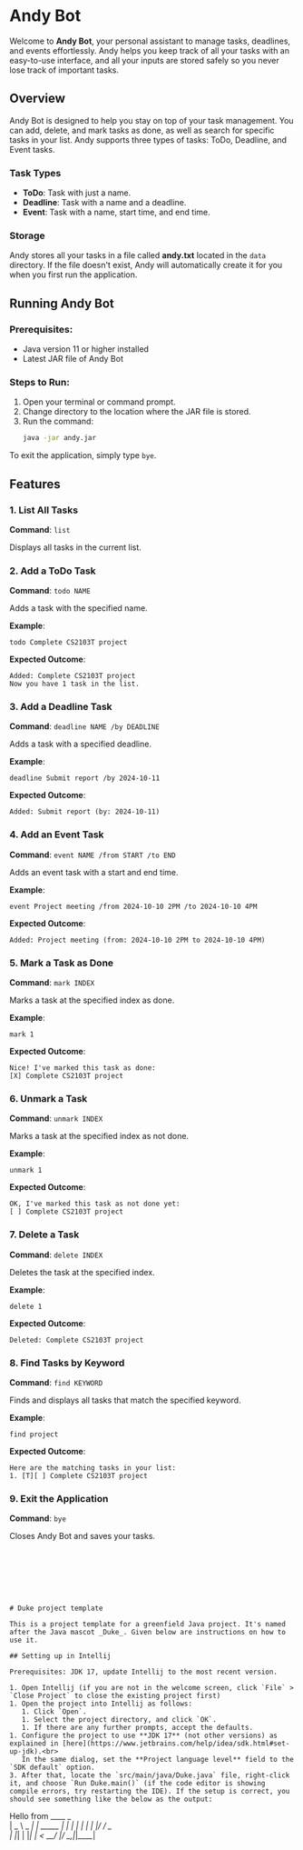 

# Andy Bot

Welcome to **Andy Bot**, your personal assistant to manage tasks, deadlines, and events effortlessly. Andy helps you keep track of all your tasks with an easy-to-use interface, and all your inputs are stored safely so you never lose track of important tasks.

## Overview

Andy Bot is designed to help you stay on top of your task management. You can add, delete, and mark tasks as done, as well as search for specific tasks in your list. Andy supports three types of tasks: ToDo, Deadline, and Event tasks.

### Task Types
- **ToDo**: Task with just a name.
- **Deadline**: Task with a name and a deadline.
- **Event**: Task with a name, start time, and end time.

### Storage
Andy stores all your tasks in a file called **andy.txt** located in the `data` directory. If the file doesn't exist, Andy will automatically create it for you when you first run the application.

## Running Andy Bot
### Prerequisites:
- Java version 11 or higher installed
- Latest JAR file of Andy Bot

### Steps to Run:
1. Open your terminal or command prompt.
2. Change directory to the location where the JAR file is stored.
3. Run the command:
   ```bash
   java -jar andy.jar

To exit the application, simply type `bye`.

## Features

### 1. List All Tasks
**Command**: `list`

Displays all tasks in the current list.

### 2. Add a ToDo Task
**Command**: `todo NAME`

Adds a task with the specified name.

**Example**:
```
todo Complete CS2103T project
```

**Expected Outcome**:
```
Added: Complete CS2103T project
Now you have 1 task in the list.
```

### 3. Add a Deadline Task
**Command**: `deadline NAME /by DEADLINE`

Adds a task with a specified deadline.

**Example**:
```
deadline Submit report /by 2024-10-11
```

**Expected Outcome**:
```
Added: Submit report (by: 2024-10-11)
```

### 4. Add an Event Task
**Command**: `event NAME /from START /to END`

Adds an event task with a start and end time.

**Example**:
```
event Project meeting /from 2024-10-10 2PM /to 2024-10-10 4PM
```

**Expected Outcome**:
```
Added: Project meeting (from: 2024-10-10 2PM to 2024-10-10 4PM)
```

### 5. Mark a Task as Done
**Command**: `mark INDEX`

Marks a task at the specified index as done.

**Example**:
```
mark 1
```

**Expected Outcome**:
```
Nice! I've marked this task as done:
[X] Complete CS2103T project
```

### 6. Unmark a Task
**Command**: `unmark INDEX`

Marks a task at the specified index as not done.

**Example**:
```
unmark 1
```

**Expected Outcome**:
```
OK, I've marked this task as not done yet:
[ ] Complete CS2103T project
```

### 7. Delete a Task
**Command**: `delete INDEX`

Deletes the task at the specified index.

**Example**:
```
delete 1
```

**Expected Outcome**:
```
Deleted: Complete CS2103T project
```

### 8. Find Tasks by Keyword
**Command**: `find KEYWORD`

Finds and displays all tasks that match the specified keyword.

**Example**:
```
find project
```

**Expected Outcome**:
```
Here are the matching tasks in your list:
1. [T][ ] Complete CS2103T project
```

### 9. Exit the Application
**Command**: `bye`

Closes Andy Bot and saves your tasks.
```







# Duke project template

This is a project template for a greenfield Java project. It's named after the Java mascot _Duke_. Given below are instructions on how to use it.

## Setting up in Intellij

Prerequisites: JDK 17, update Intellij to the most recent version.

1. Open Intellij (if you are not in the welcome screen, click `File` > `Close Project` to close the existing project first)
1. Open the project into Intellij as follows:
   1. Click `Open`.
   1. Select the project directory, and click `OK`.
   1. If there are any further prompts, accept the defaults.
1. Configure the project to use **JDK 17** (not other versions) as explained in [here](https://www.jetbrains.com/help/idea/sdk.html#set-up-jdk).<br>
   In the same dialog, set the **Project language level** field to the `SDK default` option.
3. After that, locate the `src/main/java/Duke.java` file, right-click it, and choose `Run Duke.main()` (if the code editor is showing compile errors, try restarting the IDE). If the setup is correct, you should see something like the below as the output:
   ```
   Hello from
    ____        _        
   |  _ \ _   _| | _____ 
   | | | | | | | |/ / _ \
   | |_| | |_| |   <  __/
   |____/ \__,_|_|\_\___|
   ```
